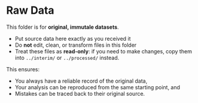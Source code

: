 # Raw Data

This folder is for **original, immutale datasets**.

- Put source data here exactly as you received it
- Do **not** edit, clean, or transform files in this folder
- Treat these files as **read-only**: if you need to make changes, copy them into `../interim/` or `../processed/` instead.

This ensures:

- You always have a reliable record of the original data,
- Your analysis can be reproduced from the same starting point, and
- Mistakes can be traced back to their original source.
